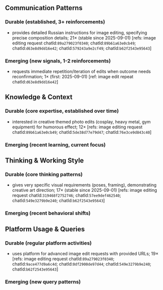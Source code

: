 ## Communication Patterns
### Durable (established, 3+ reinforcements)
- provides detailed Russian instructions for image editing, specifying precise composition details; 21× (stable since 2025-09-01) [refs: image editing request chatId:`89a279023f0340`; chatId:`89b61a63e0cb49`; chatId:`d63e8d9dd16e42`; chatId:`579243a9e2cf49`; chatId:`b62f2543e95643`]

### Emerging (new signals, 1-2 reinforcements)
- requests immediate repetition/iteration of edits when outcome needs reconfirmation; 1× (first: 2025-09-01) [ref: image edit repeat chatId:`d63e8d9dd16e42`]

## Knowledge & Context
### Durable (core expertise, established over time)
- interested in creative themed photo edits (cosplay, heavy metal, gym equipment) for humorous effect; 12× [refs: image editing request chatId:`89b61a63e0cb49`; chatId:`5de38d77e79d47`; chatId:`76e3ce9d843c40`]

### Emerging (recent learning, current focus)

## Thinking & Working Style
### Durable (core thinking patterns)
- gives very specific visual requirements (poses, framing), demonstrating creative art direction; 17× (stable since 2025-09-01) [refs: image editing request chatId:`319468f2752746`; chatId:`57ee9def462540`; chatId:`549e3279b9e240`; chatId:`b62f2543e95643`]

### Emerging (recent behavioral shifts)

## Platform Usage & Queries
### Durable (regular platform activities)
- uses platform for advanced image edit requests with provided URLs; 19× [refs: image editing request chatId:`89a279023f0340`; chatId:`9ace477d9a6c4d`; chatId:`0df2900de97d44`; chatId:`549e3279b9e240`; chatId:`b62f2543e95643`]

### Emerging (new query patterns)

